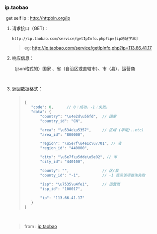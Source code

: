 ### ip.taobao

​	get self ip : <http://httpbin.org/ip>


1. 请求接口（GET）：

     `http://ip.taobao.com/service/getIpInfo.php?ip=[ip地址字串]`

     > eg:	   http://ip.taobao.com/service/getIpInfo.php?ip=113.66.41.17


2. 响应信息：

   （json格式的）国家 、省（自治区或直辖市）、市（县）、运营商

   ​

3. 返回数据格式：

   >  ~~~js
   >
   > {
   >     "code": 0,      // 0：成功，-1：失败。
   >     "data": {
   >         "country": "\u4e2d\u56fd",  // 国家
   >         "country_id": "CN",
   >
   >         "area": "\u534e\u5357",     // 区域 (华南/..etc)
   >         "area_id": "800000",
   >
   >         "region": "\u5e7f\u4e1c\u7701", // 省
   >         "region_id": "440000",
   >
   >         "city": "\u5e7f\u5dde\u5e02", // 市
   >         "city_id": "440100",
   >
   >         "county": "",               // 区/县
   >         "county_id": "-1",          // -1 表示该项查询失败
   >
   >         "isp": "\u7535\u4fe1",      // 运营商
   >         "isp_id": "100017",
   >         
   >         "ip": "113.66.41.17"
   >     }
   > }
   >  ~~~





   ​

   >  from : [ip.taobao](http://ip.taobao.com/instructions.php)

   ​

   ​
